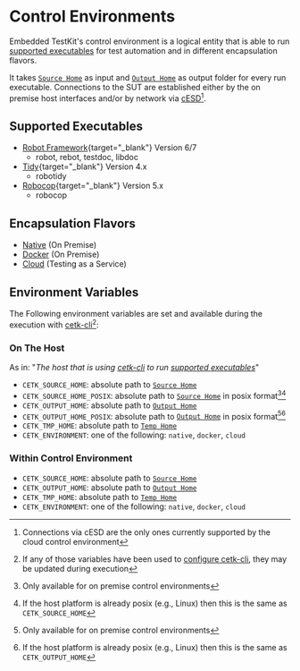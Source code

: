 # Control Environments

Embedded TestKit's control environment is a logical entity that is able to run [supported executables](#supported-executables) for test
automation and in different encapsulation flavors.

It takes [`Source Home`](../home_folder/source_home.md) as input and [`Output Home`](../home_folder/output_home.md) as output folder for every run executable. Connections to the SUT
are established either by the on premise host interfaces and/or by network via [cESD](../cesd/index.md)[^2]. 

## Supported Executables

* [Robot Framework](https://robotframework.org/){target="_blank"} Version 6/7
    * robot, rebot, testdoc, libdoc
* [Tidy](https://github.com/MarketSquare/robotframework-tidy){target="_blank"} Version 4.x
    * robotidy
* [Robocop](https://github.com/MarketSquare/robotframework-robocop){target="_blank"} Version 5.x
    * robocop

## Encapsulation Flavors

* [Native](native.md) (On Premise)
* [Docker](docker.md) (On Premise)
* [Cloud](cloud.md) (Testing as a Service)

## Environment Variables
The Following environment variables are set and available during the execution with [cetk-cli](../cli/index.md)[^5]:

### On The Host
As in: "_The host that is using [cetk-cli](../cli/index.md) to run [supported executables](#supported-executables)_" 

* `CETK_SOURCE_HOME`: absolute path to [`Source Home`](../home_folder/source_home.md)
* `CETK_SOURCE_HOME_POSIX`: absolute path to [`Source Home`](../home_folder/source_home.md) in posix format[^1][^3]
* `CETK_OUTPUT_HOME`: absolute path to [`Output Home`](../home_folder/output_home.md)
* `CETK_OUTPUT_HOME_POSIX`: absolute path to [`Output Home`](../home_folder/output_home.md) in posix format[^1][^4]
* `CETK_TMP_HOME`: absolute path to [`Temp Home`](../home_folder/temp_home.md)
* `CETK_ENVIRONMENT`: one of the following: `native`, `docker`, `cloud`

### Within Control Environment
* `CETK_SOURCE_HOME`: absolute path to [`Source Home`](../home_folder/source_home.md)
* `CETK_OUTPUT_HOME`: absolute path to [`Output Home`](../home_folder/output_home.md)
* `CETK_TMP_HOME`: absolute path to [`Temp Home`](../home_folder/temp_home.md)
* `CETK_ENVIRONMENT`: one of the following: `native`, `docker`, `cloud`

[^1]: Only available for on premise control environments
[^2]: Connections via cESD are the only ones currently supported by the cloud control environment
[^3]: If the host platform is already posix (e.g., Linux) then this is the same as `CETK_SOURCE_HOME`
[^4]: If the host platform is already posix (e.g., Linux) then this is the same as `CETK_OUTPUT_HOME`
[^5]: If any of those variables have been used to [configure cetk-cli](../cli/config.md), they may be updated during execution